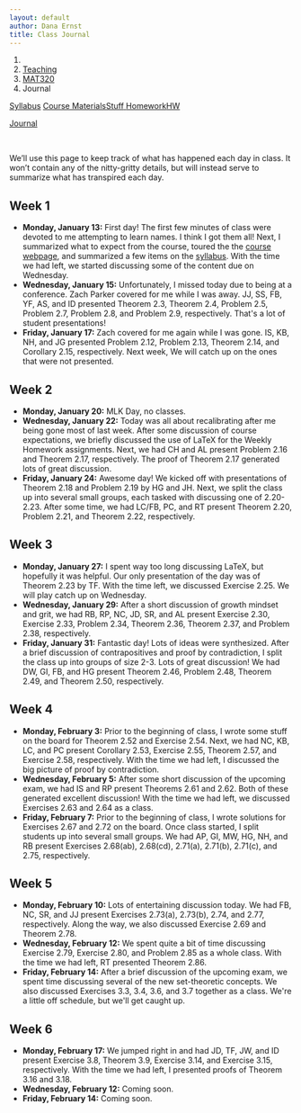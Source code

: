 ```yaml
---
layout: default
author: Dana Ernst
title: Class Journal
---
```


<ol class="breadcrumb">
  <li><a href="/"><i class="fa fa-home"></i></a></li>
  <li><a href="/teaching/">Teaching</a></li>
  <li><a href="/teaching/mat320s20">MAT320</a></li>
  <li class="active">Journal</li>
</ol>

<div class="row">
<div class="col-xs-12">
<div class="btn-group btn-group-justified">
<a class="btn btn-default btn-success" href="{{site.baseurl}}/teaching/mat320s20/syllabus/">Syllabus</a>

<a class="btn btn-default btn-primary" href="{{site.baseurl}}/teaching/mat320s20/materials/">
<span class="hidden-xs">Course Materials</span><span class="visible-xs">Stuff</span>
</a>

<a class="btn btn-default btn-warning" href="{{site.baseurl}}/teaching/mat320s20/homework/">
<span class="hidden-xs">Homework</span><span class="visible-xs">HW</span>
</a>

<a class="btn btn-default btn-info" href="{{site.baseurl}}/teaching/mat320s20/journal/">Journal</a>
</div>
</div>
</div>

<br>

We’ll use this page to keep track of what has happened each day in class. It won’t contain any of the nitty-gritty details, but will instead serve to summarize what has transpired each day.

## Week 1 ##

<ul class="fa-ul">
  <li><i class="fa-li far fa-calendar-check"></i><b>Monday, January 13:</b> First day! The first few minutes of class were devoted to me attempting to learn names. I think I got them all! Next, I summarized what to expect from the course, toured the the <a href="{{site.baseurl}}/teaching/mat320s20/">course webpage</a>, and summarized a few items on the <a href="{{site.baseurl}}/teaching/mat320s20/syllabus/">syllabus</a>. With the time we had left, we started discussing some of the content due on Wednesday.</li>
  <li><i class="fa-li far fa-calendar-check"></i><b>Wednesday, January 15:</b> Unfortunately, I missed today due to being at a conference. Zach Parker covered for me while I was away. JJ, SS, FB, YF, AS, and ID presented Theorem 2.3, Theorem 2.4, Problem 2.5, Problem 2.7, Problem 2.8, and Problem 2.9, respectively.  That's a lot of student presentations!</li>
  <li><i class="fa-li far fa-calendar-check"></i><b>Friday, January 17:</b> Zach covered for me again while I was gone.  IS, KB, NH, and JG presented Problem 2.12, Problem 2.13, Theorem 2.14, and Corollary 2.15, respectively. Next week, We will catch up on the ones that were not presented.</li>
</ul>

## Week 2 ##

<ul class="fa-ul">
  <li><i class="fa-li far fa-calendar-check"></i><b>Monday, January 20:</b> MLK Day, no classes.</li>
  <li><i class="fa-li far fa-calendar-check"></i><b>Wednesday, January 22:</b> Today was all about recalibrating after me being gone most of last week. After some discussion of course expectations, we briefly discussed the use of LaTeX for the Weekly Homework assignments.  Next, we had CH and AL present Problem 2.16 and Theorem 2.17, respectively.  The proof of Theorem 2.17 generated lots of great discussion.</li>
  <li><i class="fa-li far fa-calendar-check"></i><b>Friday, January 24:</b> Awesome day!  We kicked off with presentations of Theorem 2.18 and Problem 2.19 by HG and JH.  Next, we split the class up into several small groups, each tasked with discussing one of 2.20-2.23. After some time, we had LC/FB, PC, and RT present Theorem 2.20, Problem 2.21, and Theorem 2.22, respectively.</li>
</ul>

## Week 3 ##

<ul class="fa-ul">
  <li><i class="fa-li far fa-calendar-check"></i><b>Monday, January 27:</b> I spent way too long discussing LaTeX, but hopefully it was helpful.  Our only presentation of the day was of Theorem 2.23 by TF. With the time left, we discussed Exercise 2.25.  We will play catch up on Wednesday.</li>
  <li><i class="fa-li far fa-calendar-check"></i><b>Wednesday, January 29:</b> After a short discussion of growth mindset and grit, we had RB, RP, NC, JD, SR, and AL present Exercise 2.30, Exercise 2.33, Problem 2.34, Theorem 2.36, Theorem 2.37, and Problem 2.38, respectively.</li>
  <li><i class="fa-li far fa-calendar-check"></i><b>Friday, January 31:</b> Fantastic day!  Lots of ideas were synthesized.  After a brief discussion of contrapositives and proof by contradiction, I split the class up into groups of size 2-3.  Lots of great discussion! We had DW, GI, FB, and HG present Theorem 2.46, Problem 2.48, Theorem 2.49, and Theorem 2.50, respectively.</li>
</ul>

## Week 4 ##

<ul class="fa-ul">
  <li><i class="fa-li far fa-calendar-check"></i><b>Monday, February 3:</b> Prior to the beginning of class, I wrote some stuff on the board for Theorem 2.52 and Exercise 2.54.  Next, we had NC, KB, LC, and PC present Corollary 2.53, Exercise 2.55, Theorem 2.57, and Exercise 2.58, respectively. With the time we had left, I discussed the big picture of proof by contradiction.</li>
  <li><i class="fa-li far fa-calendar-check"></i><b>Wednesday, February 5:</b> After some short discussion of the upcoming exam, we had IS and RP present Theorems 2.61 and 2.62.  Both of these generated excellent discussion!  With the time we had left, we discussed Exercises 2.63 and 2.64 as a class.</li>
  <li><i class="fa-li far fa-calendar-check"></i><b>Friday, February 7:</b> Prior to the beginning of class, I wrote solutions for Exercises 2.67 and 2.72 on the board.  Once class started, I split students up into several small groups.  We had AP, GI, MW, HG, NH, and RB present Exercises 2.68(ab), 2.68(cd), 2.71(a), 2.71(b), 2.71(c), and 2.75, respectively.</li>
</ul>

## Week 5 ##

<ul class="fa-ul">
  <li><i class="fa-li far fa-calendar-check"></i><b>Monday, February 10:</b> Lots of entertaining discussion today.  We had FB, NC, SR, and JJ present Exercises 2.73(a), 2.73(b), 2.74, and 2.77, respectively.  Along the way, we also discussed Exercise 2.69 and Theorem 2.78.</li>
  <li><i class="fa-li far fa-calendar-check"></i><b>Wednesday, February 12:</b> We spent quite a bit of time discussing Exercise 2.79, Exercise 2.80, and Problem 2.85 as a whole class.  With the time we had left, RT presented Theorem 2.86.</li>
  <li><i class="fa-li far fa-calendar-check"></i><b>Friday, February 14:</b> After a brief discussion of the upcoming exam, we spent time discussing several of the new set-theoretic concepts.  We also discussed Exercises 3.3, 3.4, 3.6, and 3.7 together as a class. We're a little off schedule, but we'll get caught up.</li>
</ul>

## Week 6 ##

<ul class="fa-ul">
  <li><i class="fa-li far fa-calendar-check"></i><b>Monday, February 17:</b> We jumped right in and had JD, TF, JW, and ID present Exercise 3.8, Theorem 3.9, Exercise 3.14, and Exercise 3.15, respectively.  With the time we had left, I presented proofs of Theorem 3.16 and 3.18.</li>
  <li><i class="fa-li far fa-calendar-check"></i><b>Wednesday, February 12:</b> Coming soon.</li>
  <li><i class="fa-li far fa-calendar-check"></i><b>Friday, February 14:</b> Coming soon.</li>
</ul>
